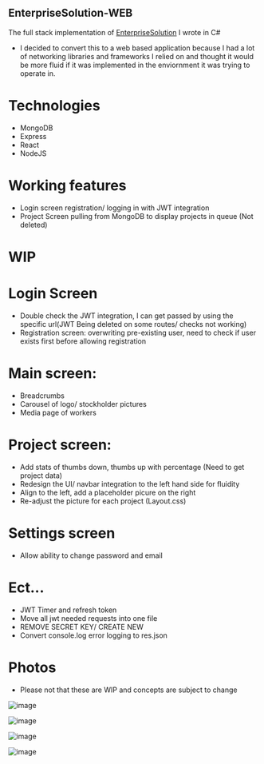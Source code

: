 ## EnterpriseSolution-WEB
The full stack implementation of [EnterpriseSolution](https://github.com/Chris-Ngu/EnterpriseSolution) I wrote in C#

* I decided to convert this to a web based application because I had a lot of networking libraries and frameworks I relied on and thought it would be more fluid if it was implemented in the enviornment it was trying to operate in.

# Technologies
* MongoDB
* Express
* React
* NodeJS

# Working features
* Login screen registration/ logging in with JWT integration
* Project Screen pulling from MongoDB to display projects in queue (Not deleted)

# WIP 
# Login Screen
* Double check the JWT integration, I can get passed by using the specific url(JWT Being deleted on some routes/ checks not working)
* Registration screen: overwriting pre-existing user, need to check if user exists first before allowing registration

# Main screen:
* Breadcrumbs
* Carousel of logo/ stockholder pictures
* Media page of workers

# Project screen: 
* Add stats of thumbs down, thumbs up with percentage (Need to get project data)
* Redesign the UI/ navbar integration to the left hand side for fluidity
* Align to the left, add a placeholder picure on the right
* Re-adjust the picture for each project (Layout.css)

# Settings screen
* Allow ability to change password and email

# Ect...
* JWT Timer and refresh token
* Move all jwt needed requests into one file
* REMOVE SECRET KEY/ CREATE NEW 
* Convert console.log error logging to res.json


# Photos
* Please not that these are WIP and concepts are subject to change

![image](https://user-images.githubusercontent.com/57853013/75618629-c3d37c00-5b36-11ea-80fd-13a6152c778c.png)

![image](https://user-images.githubusercontent.com/57853013/75618616-94247400-5b36-11ea-8777-c0ee7992a38b.png)

![image](https://user-images.githubusercontent.com/57853013/78454232-67470d80-765c-11ea-8e6e-2c591c60ac08.png)

![image](https://user-images.githubusercontent.com/57853013/78454790-e0942f80-765f-11ea-83b3-8488c07baa87.png)


